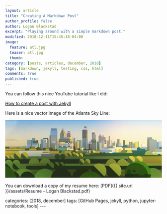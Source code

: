 ```yaml
---
layout: article
title: "Creating A Markdown Post"
author_profile: false
author: Logan Blackstad
excerpt: "Playing around with a simple markdown post."
modified: 2018-12-11T15:45:18-04:00
image: 
  feature: atl.jpg
  teaser: atl.jpg
  thumb: 
category: [posts, articles, december, 2018]
tags: [markdown, jekyll, testing, css, html]
comments: true
published: true
---
```


You can follow this nice YouTube tutorial like I did:

[How to create a post with Jekyll](https://www.youtube.com/watch?v=E0RbrYSMw3g "How to create a post with Jekyll")


Here is a nice vector image of the Atlanta Sky Line:

![image tooltip here](/assets/images/atl.jpg)



You can download a copy of my resume here:  [PDF]({{ site.url }}/assets/Resume - Logan Blackstad.pdf)



categories: [2018, december] tags: [GitHub Pages, jekyll, python, jupyter-notebook, tools] ---
